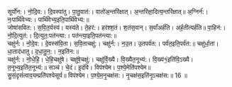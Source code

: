 

  
सूर्यो॑न:। नो॒दि॒व:। दि॒वस्पा॑तु। पा॒तु॒वात॑:। वातो॑अ॒न्तरि॑क्षात्। अ॒न्तरि॑क्षा॒दित्य॒न्तरि॑क्षात्॥ अ॒ग्निर्न॑:। नः॒पार्थि॑वेभ्य:। पार्थि॑वेभ्य॒इति॒पार्थि॑वेभ्य:॥  
जोषा॑सवित:। स॒वि॒त॒र्यस्य॑। यस्य॑ते। ते॒हर॑:। हर॑श्श॒तं। श॒तंस॒वान्। स॒वाँअर्ह॑ति। अर्ह॒तीत्यर्ह॑ति॥ पा॒हिन॑:। नो॒दि॒त्युत॑:। दि॒त्युत॒:पत॑न्त्या:। पत॑न्त्या॒इति॒पत॑न्त्या:॥  
चक्षु॑र्न:। नो॒दे॒व:। दे॒वस्स॑वि॒ता। स॒वि॒ताचक्षु॑:। चक्षु॑र्न:। न॒उ॒त। उ॒तपर्व॑त:। पर्व॑त॒इति॒पर्व॑त:॥ चक्षु॑र्धा॒ता। धा॒ताद॑धातु। द॒धा॒तु॒न॒:। न॒इति॑न:॥  
चक्षु॑र्न:। नो॒धे॒हि॒। धे॒हि॒चक्षु॑षे। चक्षु॑षे॒चक्षु॑:। चक्षु॑र्वि॒ख्यै। वि॒ख्यैत॒नूभ्य॑:। वि॒ख्य॑१॒॑इति॑वि॒ऽख्यै। त॒नूभ्य॒इति॑त॒नूभ्य॑:॥ सञ्च॑। चे॒दं। इ॒दंवि। विप॑श्येम। प॒श्ये॒मेति॑पश्येम॥  
सु॒सं॒दृसं॑त्वाव॒यम्प्रति॑पश्येसूर्य॥ विप॑श्येम। प॒श्ये॒म॒नृ॒चक्ष॑स:। नृ॒चक्ष॑स॒इति॑नृ॒ऽचक्ष॑स:॥ 16 ॥  
